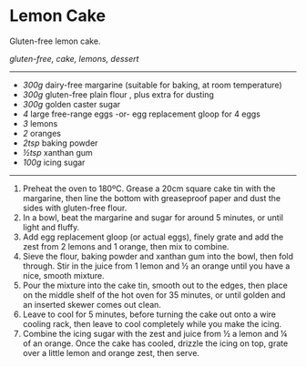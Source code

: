 # Lemon Cake

Gluten-free lemon cake.

*gluten-free, cake, lemons, dessert*



---

- *300g* dairy-free margarine (suitable for baking, at room temperature)
- *300g* gluten-free plain flour , plus extra for dusting
- *300g* golden caster sugar
- *4* large free-range eggs -or- egg replacement gloop for 4 eggs
- *3* lemons
- *2* oranges
- *2tsp* baking powder
- *½tsp* xanthan gum
- *100g* icing sugar

---

1. Preheat the oven to 180ºC. Grease a 20cm square cake tin with the margarine, then line the bottom with greaseproof paper and dust the sides with gluten-free flour.
1. In a bowl, beat the margarine and sugar for around 5 minutes, or until light and fluffy.
1. Add egg replacement gloop (or actual eggs), finely grate and add the zest from 2 lemons and 1 orange, then mix to combine.
1. Sieve the flour, baking powder and xanthan gum into the bowl, then fold through. Stir in the juice from 1 lemon and ½ an orange until you have a nice, smooth mixture.
1. Pour the mixture into the cake tin, smooth out to the edges, then place on the middle shelf of the hot oven for 35 minutes, or until golden and an inserted skewer comes out clean.
1. Leave to cool for 5 minutes, before turning the cake out onto a wire cooling rack, then leave to cool completely while you make the icing.
1. Combine the icing sugar with the zest and juice from ½ a lemon and ¼ of an orange. Once the cake has cooled, drizzle the icing on top, grate over a little lemon and orange zest, then serve.


